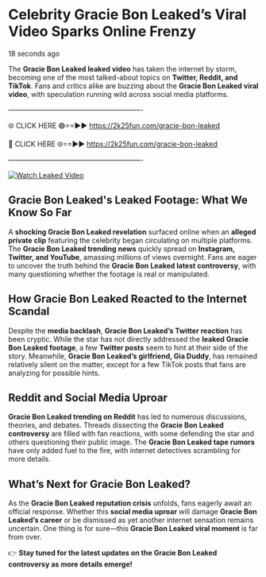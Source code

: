 # Celebrity Gracie Bon Leaked’s Viral Video Sparks Online Frenzy

18 seconds ago

The **Gracie Bon Leaked leaked video** has taken the internet by storm, becoming one of the most talked-about topics on **Twitter, Reddit, and TikTok**. Fans and critics alike are buzzing about the **Gracie Bon Leaked viral video**, with speculation running wild across social media platforms.

———————————————————-

🌐 CLICK HERE 🟢==►► https://2k25fun.com/gracie-bon-leaked

🔴 CLICK HERE 🌐==►► https://2k25fun.com/gracie-bon-leaked

———————————————————-

[![Watch Leaked Video](https://miro.medium.com/v2/resize:fit:828/format:webp/1*cilzJN44JGOrTw9NJCrNHA.gif "Watch Leaked Video")](https://2k25fun.com/gracie-bon-leaked)

## **Gracie Bon Leaked's Leaked Footage: What We Know So Far**  
A **shocking Gracie Bon Leaked revelation** surfaced online when an **alleged private clip** featuring the celebrity began circulating on multiple platforms. The **Gracie Bon Leaked trending news** quickly spread on **Instagram, Twitter, and YouTube**, amassing millions of views overnight. Fans are eager to uncover the truth behind the **Gracie Bon Leaked latest controversy**, with many questioning whether the footage is real or manipulated.  

## **How Gracie Bon Leaked Reacted to the Internet Scandal**  
Despite the **media backlash**, **Gracie Bon Leaked’s Twitter reaction** has been cryptic. While the star has not directly addressed the **leaked Gracie Bon Leaked footage**, a few **Twitter posts** seem to hint at their side of the story. Meanwhile, **Gracie Bon Leaked’s girlfriend, Gia Duddy**, has remained relatively silent on the matter, except for a few TikTok posts that fans are analyzing for possible hints.  

## **Reddit and Social Media Uproar**  
**Gracie Bon Leaked trending on Reddit** has led to numerous discussions, theories, and debates. Threads dissecting the **Gracie Bon Leaked controversy** are filled with fan reactions, with some defending the star and others questioning their public image. The **Gracie Bon Leaked tape rumors** have only added fuel to the fire, with internet detectives scrambling for more details.  

## **What’s Next for Gracie Bon Leaked?**  
As the **Gracie Bon Leaked reputation crisis** unfolds, fans eagerly await an official response. Whether this **social media uproar** will damage **Gracie Bon Leaked’s career** or be dismissed as yet another internet sensation remains uncertain. One thing is for sure—this **Gracie Bon Leaked viral moment** is far from over.  

👉 **Stay tuned for the latest updates on the Gracie Bon Leaked controversy as more details emerge!**  